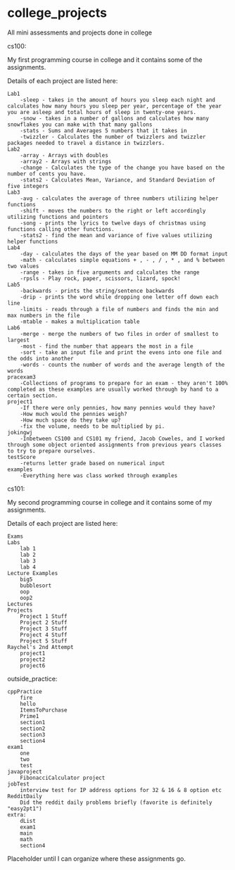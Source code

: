 # college_projects
All mini assessments and projects done in college

cs100:

My first programming course in college and it contains some of the assignments.

Details of each project are listed here:
    
    Lab1 
        -sleep - takes in the amount of hours you sleep each night and calculates how many hours you sleep per year, percentage of the year you are asleep and total hours of sleep in twenty-one years.
        -snow - takes in a number of gallons and calculates how many snowflakes you can make with that many gallons
        -stats - Sums and Averages 5 numbers that it takes in
        -twizzler - Calculates the number of twizzlers and twizzler packages needed to travel a distance in twizzlers.
    Lab2
        -array - Arrays with doubles
        -array2 - Arrays with strings
        -change - Calculates the type of the change you have based on the number of cents you have.
        -stats2 - Calculates Mean, Variance, and Standard Deviation of five integers
    Lab3
        -avg - calculates the average of three numbers utilizing helper functions
        -shift - moves the numbers to the right or left accordingly utilizing functions and pointers
        -song - prints the lyrics to twelve days of christmas using functions calling other functions.
        -stats2 - find the mean and variance of five values utilizing helper functions
    Lab4
        -day - calculates the days of the year based on MM DD format input
        -math - calculates simple equations + , - , / , * , and % between two values
        -range - takes in five arguments and calculates the range
        -rpsls - Play rock, paper, scissors, lizard, spock!
    Lab5
        -backwards - prints the string/sentence backwards
        -drip - prints the word while dropping one letter off down each line
        -limits - reads through a file of numbers and finds the min and max numbers in the file
        -mtable - makes a multiplication table
    Lab6
        -merge - merge the numbers of two files in order of smallest to largest
        -most - find the number that appears the most in a file
        -sort - take an input file and print the evens into one file and the odds into another
        -words - counts the number of words and the average length of the words
    pracexam3
        -Collections of programs to prepare for an exam - they aren't 100% completed as these examples are usually worked through by hand to a certain section.
    project1
        -If there were only pennies, how many pennies would they have?
        -How much would the pennies weigh?
        -How much space do they take up?
        -fix the volume, needs to be multiplied by pi.
    jokingwj
        -Inbetween CS100 and CS101 my friend, Jacob Coweles, and I worked through some object oriented assignments from previous years classes to try to prepare ourselves.
    testScore
        -returns letter grade based on numerical input
    examples
        -Everything here was class worked through examples

cs101:

My second programming course in college and it contains some of my assignments.

Details of each project are listed here:

    Exams
    Labs
        lab 1
        lab 2
        lab 3
        lab 4
    Lecture Examples
        big5
        bubblesort
        oop
        oop2
    Lectures
    Projects
        Project 1 Stuff
        Project 2 Stuff
        Project 3 Stuff
        Project 4 Stuff
        Project 5 Stuff
    Raychel's 2nd Attempt
        project1
        project2
        project6
    

outside_practice:

    cppPractice
        fire
        hello
        ItemsToPurchase
        Prime1
        section1
        section2
        section3
        section4
    exam1
        one
        two
        test
    javaproject
        FibonacciCalculator project
    jobTest
        interview test for IP address options for 32 & 16 & 8 option etc
    RedditDaily
        Did the reddit daily problems briefly (favorite is definitely "easy2pt1")
    extra:
        dList
        exam1
        main
        math
        section4

Placeholder until I can organize where these assignments go.
